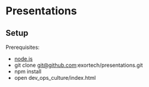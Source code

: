 Presentations
=============

Setup
-----

Prerequisites:
- [node.js](http://nodejs.org/)
- git clone git@github.com:exortech/presentations.git
- npm install
- open dev_ops_culture/index.html

